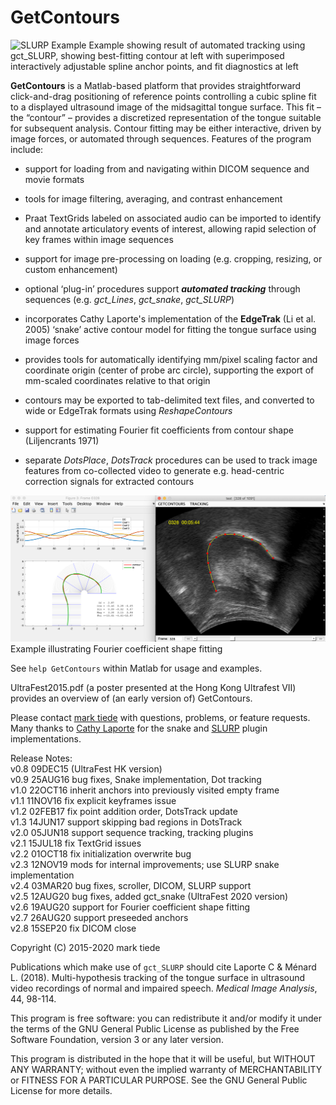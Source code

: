 GetContours  
==

![SLURP Example](SLURP.png)
Example showing result of automated tracking using gct_SLURP, showing best-fitting contour at left with superimposed interactively adjustable spline anchor points, and fit diagnostics at left

**GetContours** is a Matlab-based platform that provides straightforward click-and-drag positioning of reference points controlling a cubic spline fit to a displayed ultrasound image of the midsagittal tongue surface. This fit – the “contour” – provides a discretized representation of the tongue suitable for subsequent analysis. Contour fitting may be either interactive, driven by image forces, or automated through sequences. Features of the program include:

* support for loading from and navigating within DICOM sequence and movie formats

* tools for image filtering, averaging, and contrast enhancement

* Praat TextGrids labeled on associated audio can be imported to identify and
annotate articulatory events of interest, allowing rapid selection of key frames within image sequences

* support for image pre-processing on loading (e.g. cropping, resizing, or custom enhancement)

* optional ‘plug-in’ procedures support _**automated tracking**_ through sequences (e.g. _gct_Lines_, _gct_snake_, _gct_SLURP_)

* incorporates Cathy Laporte's implementation of the **EdgeTrak** (Li et al. 2005) ‘snake’ active contour model for fitting the tongue surface using image forces

* provides tools for automatically identifying mm/pixel scaling factor and coordinate origin (center of probe arc circle), supporting the export of mm-scaled coordinates relative to that origin

* contours may be exported to tab-delimited text files, and converted to wide or EdgeTrak formats using _ReshapeContours_

* support for estimating Fourier fit coefficients from contour shape (Liljencrants 1971)

* separate _DotsPlace_, _DotsTrack_ procedures can be used to track image features from co-collected video to generate e.g. head-centric correction signals for extracted contours

![SHAPE Example](SHAPE.png)
Example illustrating Fourier coefficient shape fitting

See `help GetContours` within Matlab for usage and examples.

UltraFest2015.pdf (a poster presented at the Hong Kong Ultrafest VII) provides an overview of (an early version of) GetContours.

Please contact [mark tiede](mailto:tiede@haskins.yale.edu) with questions, problems, or feature requests.  Many thanks to [Cathy Laporte](https://www.etsmtl.ca/Professeurs/calaporte/Accueil?lang=en-CA) for the snake and [SLURP](https://github.com/cathylaporte/SLURP) plugin implementations.

Release Notes:  
v0.8 09DEC15 (UltraFest HK version)  
v0.9 25AUG16 bug fixes, Snake implementation, Dot tracking  
v1.0 22OCT16 inherit anchors into previously visited empty frame  
v1.1 11NOV16 fix explicit keyframes issue  
v1.2 02FEB17 fix point addition order, DotsTrack update  
v1.3 14JUN17 support skipping bad regions in DotsTrack  
v2.0 05JUN18 support sequence tracking, tracking plugins  
v2.1 15JUL18 fix TextGrid issues  
v2.2 01OCT18 fix initialization overwrite bug  
v2.3 12NOV19 mods for internal improvements; use SLURP snake implementation  
v2.4 03MAR20 bug fixes, scroller, DICOM, SLURP support  
v2.5 12AUG20 bug fixes, added gct_snake (UltraFest 2020 version)  
v2.6 19AUG20 support for Fourier coefficient shape fitting  
v2.7 26AUG20 support preseeded anchors  
v2.8 15SEP20 fix DICOM close  

Copyright (C) 2015-2020 mark tiede

Publications which make use of `gct_SLURP` should cite Laporte C & Ménard L. (2018).
Multi-hypothesis tracking of the tongue surface in ultrasound video recordings of normal
and impaired speech.  _Medical Image Analysis_, 44, 98-114.

This program is free software: you can redistribute it and/or modify it under the terms of the GNU General Public License as published by the Free Software Foundation, version 3 or any later version.

This program is distributed in the hope that it will be useful, but WITHOUT ANY WARRANTY; without even the implied warranty of MERCHANTABILITY or FITNESS FOR A PARTICULAR PURPOSE. See the GNU General Public License for more details.
